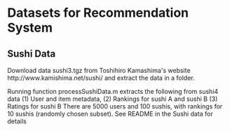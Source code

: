 <h1>Datasets for Recommendation System</h1>

<h2> Sushi Data </h2>
Download data sushi3.tgz from Toshihiro Kamashima's website http://www.kamishima.net/sushi/ and extract the data in a folder.

Running function processSushiData.m extracts the following from sushi4 data 
(1) User and item metadata, 
(2) Rankings for sushi A and sushi B
(3) Ratings for sushi B
There are 5000 users and 100 sushis, with rankings for 10 sushis (randomly chosen subset). See README in the Sushi data for details

